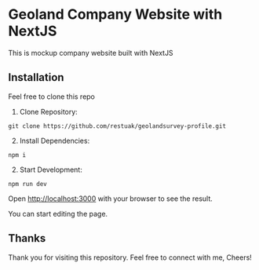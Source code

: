 # Geoland Company Website with NextJS



This is mockup company website built with NextJS

## Installation

Feel free to clone this repo
1. Clone Repository:

```
git clone https://github.com/restuak/geolandsurvey-profile.git
```
2. Install Dependencies:

```
npm i
```
2. Start Development:

```
npm run dev
```


Open [http://localhost:3000](http://localhost:3000) with your browser to see the result.

You can start editing the page.

## Thanks
Thank you for visiting this repository. Feel free to connect with me, Cheers!
